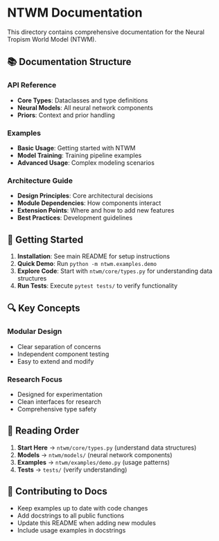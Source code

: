 # NTWM Documentation

This directory contains comprehensive documentation for the Neural Tropism World Model (NTWM).

## 📚 **Documentation Structure**

### **API Reference**
- **Core Types**: Dataclasses and type definitions
- **Neural Models**: All neural network components
- **Priors**: Context and prior handling

### **Examples**
- **Basic Usage**: Getting started with NTWM
- **Model Training**: Training pipeline examples
- **Advanced Usage**: Complex modeling scenarios

### **Architecture Guide**
- **Design Principles**: Core architectural decisions
- **Module Dependencies**: How components interact
- **Extension Points**: Where and how to add new features
- **Best Practices**: Development guidelines

## 🚀 **Getting Started**

1. **Installation**: See main README for setup instructions
2. **Quick Demo**: Run `python -m ntwm.examples.demo`
3. **Explore Code**: Start with `ntwm/core/types.py` for understanding data structures
4. **Run Tests**: Execute `pytest tests/` to verify functionality

## 🔍 **Key Concepts**

### **Modular Design**
- Clear separation of concerns
- Independent component testing
- Easy to extend and modify

### **Research Focus**
- Designed for experimentation
- Clean interfaces for research
- Comprehensive type safety

## 📖 **Reading Order**

1. **Start Here** → `ntwm/core/types.py` (understand data structures)
2. **Models** → `ntwm/models/` (neural network components)
3. **Examples** → `ntwm/examples/demo.py` (usage patterns)
4. **Tests** → `tests/` (verify understanding)

## 🤝 **Contributing to Docs**

- Keep examples up to date with code changes
- Add docstrings to all public functions
- Update this README when adding new modules
- Include usage examples in docstrings


